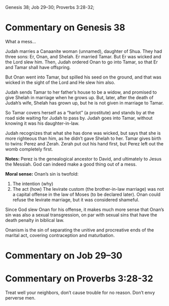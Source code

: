 Genesis 38; Job 29–30; Proverbs 3:28-32;
# Commentary on Genesis 38
What a mess…

Judah marries a Canaanite woman (unnamed), daughter of Shua. They had three sons: Er, Onan, and Shelah. Er married Tamar. But Er was wicked and the Lord slew him. Then, Judah ordered Onan to go into Tamar, so that Er and Tamar shall have offspring.

But Onan went into Tamar, but spilled his seed on the ground, and that was wicked in the sight of the Lord and He slew him also.

Judah sends Tamar to her father’s house to be a widow, and promised to give Shelah in marriage when he grows up. But, later, after the death of Judah’s wife, Shelah has grown up, but he is not given in marriage to Tamar.

So Tamar covers herself as a “harlot” (a prostitute) and stands by at the road side waiting for Judah to pass by. Judah goes into Tamar, without knowing it was his daughter-in-law.

Judah recognizes that what she has done was wicked, but says that she is more righteous than him, as he didn’t gave Shelah to her. Tamar gives birth to twins: Perez and Zerah. Zerah put out his hand first, but Perez left out the womb completely first.

**Notes:**
Perez is the genealogical ancestor to David, and ultimately to Jesus the Messiah. God can indeed make a good thing out of a mess.

**Moral sense:**
Onan’s sin is twofold:
1. The intention (why)
2. The act (how)
The levirate custom (the brother-in-law marriage) was not a capital offense in the law of Moses (to be declared later). Onan could refuse the levirate marriage, but it was considered shameful.

Since God slew Onan for his offense, it makes much more sense that Onan’s sin was also a sexual transgression, on par with sexual sins that have the death penalty in biblical law.

Onanism is the sin of separating the unitive and procreative ends of the marital act, covering contraception and maturbation.
# Commentary on Job 29–30


# Commentary on Proverbs 3:28-32
Treat well your neighbors, don’t cause trouble for no reason. Don’t envy perverse men.